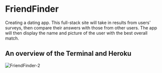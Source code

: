 # FriendFinder

Creating a dating app. This full-stack site will take in results from users' surveys, then compare their answers with those from other users. The app will then display the name and picture of the user with the best overall match.

## An overview of the Terminal and Heroku

![FriendFinder-2](https://user-images.githubusercontent.com/44955946/54328197-0117c480-45db-11e9-87b6-4163c35afb5e.gif)

